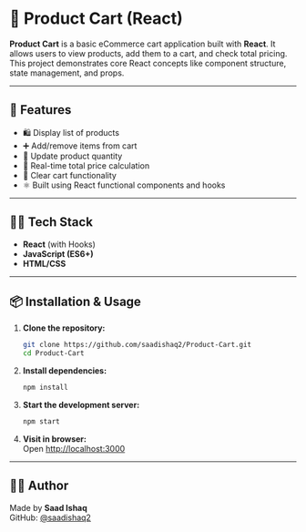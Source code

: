 
# 🛒 Product Cart (React)

**Product Cart** is a basic eCommerce cart application built with **React**. It allows users to view products, add them to a cart, and check total pricing. This project demonstrates core React concepts like component structure, state management, and props.

---

## 🚀 Features

- 🛍️ Display list of products  
- ➕ Add/remove items from cart  
- 🔁 Update product quantity  
- 💸 Real-time total price calculation  
- 🧼 Clear cart functionality  
- ⚛️ Built using React functional components and hooks

---

## 🧑‍💻 Tech Stack

- **React** (with Hooks)  
- **JavaScript (ES6+)**  
- **HTML/CSS**

---

## 📦 Installation & Usage

1. **Clone the repository:**  
   ```bash
   git clone https://github.com/saadishaq2/Product-Cart.git
   cd Product-Cart
   ```

2. **Install dependencies:**  
   ```bash
   npm install
   ```

3. **Start the development server:**  
   ```bash
   npm start
   ```

4. **Visit in browser:**  
   Open [http://localhost:3000](http://localhost:3000)

---



## 🙋‍♂️ Author

Made by **Saad Ishaq**  
GitHub: [@saadishaq2](https://github.com/saadishaq2)
